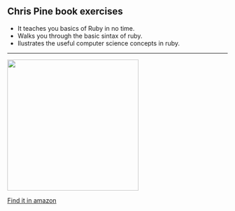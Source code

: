
<h2>Chris Pine book exercises</h2>

- It teaches you basics of Ruby in no time.
- Walks you through the basic sintax of ruby.
- Ilustrates the useful computer science concepts in ruby.

<hr/>
<img src="https://imagery.pragprog.com/products/139/ltp2.jpg?1298589829" width="300" height="300">

[Find it in amazon](http://www.amazon.com/Learn-Program-Second-Facets-Ruby/dp/1934356360/ref=sr_1_1?ie=UTF8&qid=1416152427&sr=8-1&keywords=pine+ruby)

